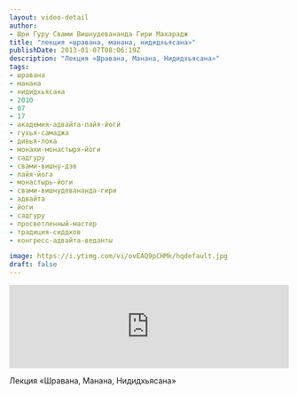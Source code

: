 ```yaml
---
layout: video-detail
author:
- Шри Гуру Свами Вишнудевананда Гири Махарадж
title: "лекция «шравана, манана, нидидхьясана»"
publishDate: 2013-01-07T08:06:19Z
description: "Лекция «Шравана, Манана, Нидидхьясана»"
tags: 
- шравана
- манана
- нидидхьясана
- 2010
- 07
- 17
- академия-адвайта-лайя-йоги
- гухья-самаджа
- дивья-лока
- монахи-монастыря-йоги
- садгуру
- свами-вишну-дэв
- лайя-йога
- монастырь-йоги
- свами-вишнудевананда-гири
- адвайта
- йоги
- садгуру
- просветленный-мастер
- традиция-сиддхов
- конгресс-адвайта-веданты

image: https://i.ytimg.com/vi/ovEAQ9pCHMk/hqdefault.jpg
draft: false
---
```


<iframe width="100%" src="https://www.youtube.com/embed/ovEAQ9pCHMk" frameborder="0" allowfullscreen=""></iframe> 

 Лекция «Шравана, Манана, Нидидхьясана»

  

 